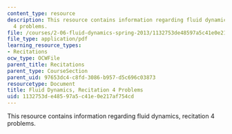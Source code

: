 ```yaml
---
content_type: resource
description: This resource contains information regarding fluid dynamics, recitation
  4 problems.
file: /courses/2-06-fluid-dynamics-spring-2013/1132753de48597a5c41e0e217af754cd_MIT2_06S14_rec4prob.pdf
file_type: application/pdf
learning_resource_types:
- Recitations
ocw_type: OCWFile
parent_title: Recitations
parent_type: CourseSection
parent_uid: 97653dc4-c8fd-3086-b957-d5c696c03873
resourcetype: Document
title: Fluid Dynamics, Recitation 4 Problems
uid: 1132753d-e485-97a5-c41e-0e217af754cd
---
```

This resource contains information regarding fluid dynamics, recitation 4 problems.

